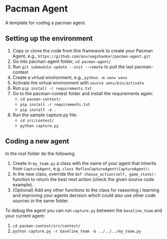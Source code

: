 # Pacman Agent

A template for coding a pacman agent.

## Setting up the environment

1. Copy or clone the code from this framework to create your Pacman Agent, e.g., `https://github.com/anuraagshankar/pacman-agent.git`
2. Go into pacman-agent folder, `cd pacman-agent/`
3. Run `git submodule update --init --remote` to pull the last pacman-contest
4. Create a virtual environment, e.g., `python -m venv venv`
5. Activate the virtual environment with `source venv/bin/activate`
6. Run `pip install -r requirements.txt`
7. Go to the pacman-contest folder and install the requirements again:
   - `cd pacman-contest/`
   - `pip install -r requirements.txt`
   - `pip install -e .`
8. Run the sample capture.py file:
   - `cd src/contest/`
   - `python capture.py`

## Coding a new agent

In the root folder do the following:

1. Create in `my_team.py` a class with the name of your agent that inherits from `CaptureAgent`, e.g. `class ReflexCaptureAgent(CaptureAgent):`
2. In the new class, override the `def choose_action(self, game_state):` function to return the best next action (check the given source code example).
3. (Optional) Add any other functions to the class for reasoning / learning and improving your agents decision which could also use other code sources in the same folder.

To debug the agent you can run `capture.py` between the `baseline_team` and your current agent:

1. `cd pacman-contest/src/contest/`
2. `python capture.py -r baseline_team -b ../../../my_team.py`
